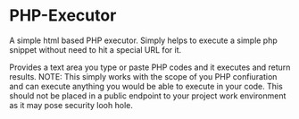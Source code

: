 # PHP-Executor
A simple html based PHP executor. Simply helps to execute a simple php snippet without need to hit a special URL for it.

Provides a text area you type or paste PHP codes and it executes and return results.
NOTE: This simply works with the scope of you PHP confiuration and can execute anything you would be able to execute in your code. This should not be placed in a public endpoint to your project work environment as it may pose security looh hole.
